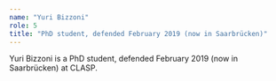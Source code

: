 ```yaml
---
name: "Yuri Bizzoni"
role: 5 
title: "PhD student, defended February 2019 (now in Saarbrücken)"
---
```

Yuri Bizzoni is a PhD student, defended February 2019 (now in Saarbrücken) at CLASP.
